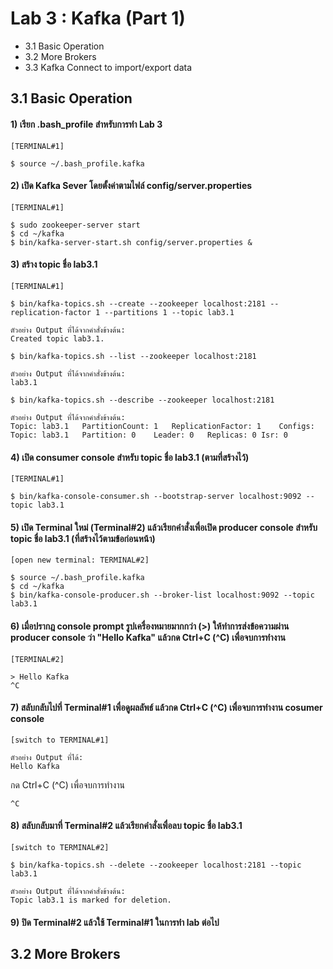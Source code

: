 # Lab 3 : Kafka (Part 1)

- 3.1 Basic Operation
- 3.2	More Brokers
- 3.3 Kafka Connect to import/export data

## 3.1 Basic Operation

#### 1)	เรียก .bash_profile สำหรับการทำ Lab 3
```
[TERMINAL#1]

$ source ~/.bash_profile.kafka
```

#### 2)	เปิด Kafka Sever โดยตั้งค่าตามไฟล์ config/server.properties
```
[TERMINAL#1]

$ sudo zookeeper-server start
$ cd ~/kafka
$ bin/kafka-server-start.sh config/server.properties &
```

#### 3)	สร้าง topic ชื่อ lab3.1
```
[TERMINAL#1]

$ bin/kafka-topics.sh --create --zookeeper localhost:2181 --replication-factor 1 --partitions 1 --topic lab3.1

ตัวอย่าง Output ที่ได้จากคำสั่งข้างต้น:
Created topic lab3.1.

$ bin/kafka-topics.sh --list --zookeeper localhost:2181 

ตัวอย่าง Output ที่ได้จากคำสั่งข้างต้น:
lab3.1

$ bin/kafka-topics.sh --describe --zookeeper localhost:2181

ตัวอย่าง Output ที่ได้จากคำสั่งข้างต้น:
Topic: lab3.1	PartitionCount: 1	ReplicationFactor: 1	Configs: 
Topic: lab3.1	Partition: 0	Leader: 0	Replicas: 0	Isr: 0
```

#### 4)	เปิด consumer console สำหรับ topic ชื่อ lab3.1 (ตามที่สร้างไว้)
```
[TERMINAL#1]

$ bin/kafka-console-consumer.sh --bootstrap-server localhost:9092 --topic lab3.1
```
 
#### 5)	เปิด Terminal ใหม่ (Terminal#2) แล้วเรียกคำสั่งเพื่อเปิด producer console สำหรับ topic ชื่อ lab3.1 (ที่สร้างไว้ตามข้อก่อนหน้า) 
```
[open new terminal: TERMINAL#2]

$ source ~/.bash_profile.kafka
$ cd ~/kafka
$ bin/kafka-console-producer.sh --broker-list localhost:9092 --topic lab3.1
```
 
#### 6)	เมื่อปรากฎ console prompt รูปเครื่องหมายมากกว่า (>) ให้ทำการส่งข้อความผ่าน producer console ว่า  "Hello Kafka" แล้วกด Ctrl+C (^C) เพื่อจบการทำงาน
```
[TERMINAL#2]

> Hello Kafka
^C
```
 
#### 7)	สลับกลับไปที่ Terminal#1 เพื่อดูผลลัพธ์ แล้วกด Ctrl+C (^C) เพื่อจบการทำงาน cosumer console
```
[switch to TERMINAL#1]

ตัวอย่าง Output ที่ได้:
Hello Kafka
``` 
กด Ctrl+C (^C) เพื่อจบการทำงาน
```
^C
```

#### 8)	สลับกลับมาที่ Terminal#2 แล้วเรียกคำสั่งเพื่อลบ topic ชื่อ lab3.1
```
[switch to TERMINAL#2]

$ bin/kafka-topics.sh --delete --zookeeper localhost:2181 --topic lab3.1

ตัวอย่าง Output ที่ได้จากคำสั่งข้างต้น:
Topic lab3.1 is marked for deletion.
```

#### 9)	ปิด Terminal#2 แล้วใช้ Terminal#1 ในการทำ lab ต่อไป

## 3.2	More Brokers

